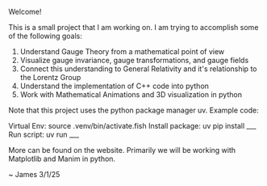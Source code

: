 Welcome! 

This is a small project that I am working on. I am trying to accomplish some of the following goals:
1. Understand Gauge Theory from a mathematical point of view
2. Visualize gauge invariance, gauge transformations, and gauge fields
3. Connect this understanding to General Relativity and it's relationship to the Lorentz Group
4. Understand the implementation of C++ code into python
5. Work with Mathematical Animations and 3D visualization in python


Note that this project uses the python package manager uv. 
Example code:

Virtual Env: source .venv/bin/activate.fish
Install package: uv pip install ___
Run script: uv run ___

More can be found on the website. Primarily we will be working with Matplotlib and Manim in python. 

~ James 3/1/25



